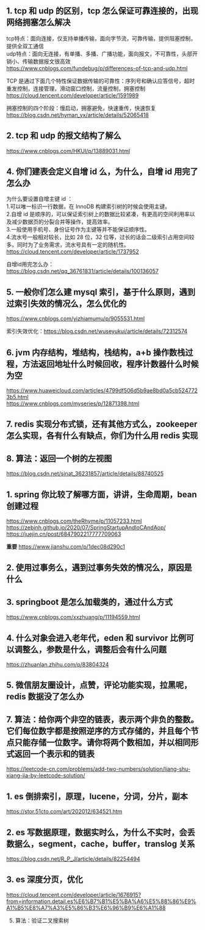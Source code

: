 ## 1. tcp 和 udp 的区别，tcp 怎么保证可靠连接的，出现网络拥塞怎么解决
tcp特点：面向连接，仅支持单播传输，面向字节流，可靠传输，提供阻塞控制，提供全双工通信  
udp特点：面向无连接，有单播、多播、广播功能，面向报文，不可靠性，头部开销小、传输数据报文很高效  
https://www.cnblogs.com/fundebug/p/differences-of-tcp-and-udp.html  

TCP 是通过下面几个特性保证数据传输的可靠性：序列号和确认应答信号，超时重发控制，连接管理，滑动窗口控制，流量控制，拥塞控制  
https://cloud.tencent.com/developer/article/1591989  

拥塞控制的四个阶段：慢启动，拥塞避免，快速重传，快速恢复  
https://blog.csdn.net/hyman_yx/article/details/52065418  

## 2. tcp 和 udp 的报文结构了解么
https://www.cnblogs.com/HKUI/p/13889031.html  

## 4. 你们建表会定义自增 id 么，为什么，自增 id 用完了怎么办
为什么要设置自增主键 id ：  
1.可以唯一标识一行数据，在 InnoDB 构建索引树的时候会使用主键。  
2.自增 id 是顺序的，可以保证索引树上的数据比较紧凑，有更高的空间利用率以及减少数据页的分裂合并等操作，提高效率。  
3.一般使用手机号、身份证号作为主键等并不能保证顺序性。  
4.流水号一般相对较长，比如 28 位，32 位等，过长的话会二级索引占用空间较多。同时为了业务需求，流水号具有一定的随机性。  
https://cloud.tencent.com/developer/article/1737952  

自增id用完怎么办：https://blog.csdn.net/qq_36761831/article/details/100136057  

## 5. 一般你们怎么建 mysql 索引，基于什么原则，遇到过索引失效的情况么，怎么优化的
https://www.cnblogs.com/yizhiamumu/p/9055531.html  

索引失效优化：https://blog.csdn.net/wuseyukui/article/details/72312574  

## 6. jvm 内存结构，堆结构，栈结构，a+b 操作数栈过程，方法返回地址什么时候回收，程序计数器什么时候为空
https://www.huaweicloud.com/articles/4799df506d5b9ae8bd0a5cb5247723b5.html  
https://www.cnblogs.com/myseries/p/12871398.html  

## 7. redis 实现分布式锁，还有其他方式么，zookeeper 怎么实现，各有什么有缺点，你们为什么用 redis 实现

## 8. 算法：返回一个树的左视图
https://blog.csdn.net/sinat_36231857/article/details/88740525  

## 1. spring 你比较了解哪方面，讲讲，生命周期，bean 创建过程
https://www.cnblogs.com/theRhyme/p/11057233.html  
https://zebinh.github.io/2020/07/SpringStartupAndIoCAndAop/  
https://juejin.cn/post/6847902217777709063  

**重要** https://www.jianshu.com/p/1dec08d290c1  

## 2. 使用过事务么，遇到过事务失效的情况么，原因是什么

## 3. springboot 是怎么加载类的，通过什么方式
https://www.cnblogs.com/xxzhuang/p/11194559.html  

## 4. 什么对象会进入老年代，eden 和 survivor 比例可以调整么，参数是什么，调整后会有什么问题
https://zhuanlan.zhihu.com/p/83804324  

## 5. 微信朋友圈设计，点赞，评论功能实现，拉黑呢，redis 数据没了怎么办

## 7. 算法：给你两个非空的链表，表示两个非负的整数。它们每位数字都是按照逆序的方式存储的，并且每个节点只能存储一位数字。请你将两个数相加，并以相同形式返回一个表示和的链表
https://leetcode-cn.com/problems/add-two-numbers/solution/liang-shu-xiang-jia-by-leetcode-solution/  

## 1. es 倒排索引，原理，lucene，分词，分片，副本
https://stor.51cto.com/art/202012/634521.htm  

## 2. es 写数据原理，数据实时么，为什么不实时，会丢数据么，segment，cache，buffer，translog 关系
https://blog.csdn.net/R_P_J/article/details/82254494  

## 3. es 深度分页，优化
https://cloud.tencent.com/developer/article/1676915?from=information.detail.es%E6%B7%B1%E5%BA%A6%E5%88%86%E9%A1%B5%E8%A7%A3%E5%86%B3%E6%96%B9%E6%A1%88  

5. 算法：验证二叉搜索树